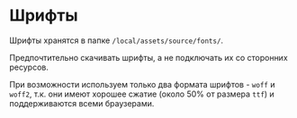 # Шрифты

Шрифты хранятся в папке `/local/assets/source/fonts/`.

Предпочтительно скачивать шрифты, а не подключать их со сторонних ресурсов.

При возможности используем только два формата шрифтов - `woff` и `woff2`, т.к. они имеют хорошее сжатие (около 50% от размера `ttf`) и поддерживаются всеми браузерами.